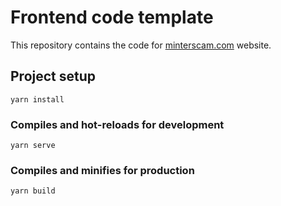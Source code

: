 # Frontend code template

This repository contains the code for [minterscam.com](https://minterscam.com) website.

## Project setup

```
yarn install
```

### Compiles and hot-reloads for development

```
yarn serve
```

### Compiles and minifies for production

```
yarn build
```
